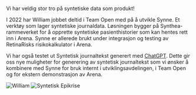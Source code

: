 Vi har veldig stor tro på syntetiske data som produkt! 

I 2022 har William jobbet deltid i Team Open med på å utvikle Synne. Et verktøy som lager syntetiske journaldata. Løsningen bygger på Synthea-rammeverket for å opprette syntetiske pasienthistorier som kan hentes rett inn i Arena. Synne er allerede brukt under integrasjon og testing av RetinaRisks risikokalkulator i Arena.

Vi har også testet ut Syntetisk journaltekst generert med [ChatGPT](https://chat.openai.com). Dette gir oss nye muligheter for generering av syntetisk journaltekst som vi ønsker å kombinere med Synne for bruk internt i utviklingsavdelingen, i Team Open og for ekstern demonstrasjon av Arena. 

![William](./wins/synne/william.jpg)
![Syntetisk Epikrise](./wins/synne/epikrise.png)
